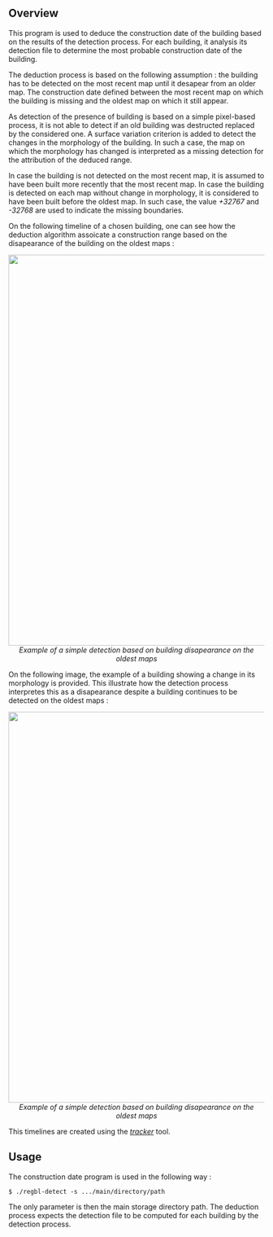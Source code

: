 ## Overview

This program is used to deduce the construction date of the building based on the results of the detection process. For each building, it analysis its detection file to determine the most probable construction date of the building.

The deduction process is based on the following assumption : the building has to be detected on the most recent map until it desapear from an older map. The construction date defined between the most recent map on which the building is missing and the oldest map on which it still appear.

As detection of the presence of building is based on a simple pixel-based process, it is not able to detect if an old building was destructed replaced by the considered one. A surface variation criterion is added to detect the changes in the morphology of the building. In such a case, the map on which the morphology has changed is interpreted as a missing detection for the attribution of the deduced range.

In case the building is not detected on the most recent map, it is assumed to have been built more recently that the most recent map. In case the building is detected on each map without change in morphology, it is considered to have been built before the oldest map. In such case, the value _+32767_ and _-32768_ are used to indicate the missing boundaries.

On the following timeline of a chosen building, one can see how the deduction algorithm assoicate a construction range based on the disapearance of the building on the oldest maps :

<p align="center">
<img src="deduction-example-strict.png?raw=true" width="768">
<br />
<i>Example of a simple detection based on building disapearance on the oldest maps</i>
</p>

On the following image, the example of a building showing a change in its morphology is provided. This illustrate how the detection process interpretes this as a disapearance despite a building continues to be detected on the oldest maps :

<p align="center">
<img src="deduction-example-break.png?raw=true" width="768">
<br />
<i>Example of a simple detection based on building disapearance on the oldest maps</i>
</p>

This timelines are created using the [_tracker_](../../src/regbl-tracker) tool.

## Usage

The construction date program is used in the following way :

    $ ./regbl-detect -s .../main/directory/path

The only parameter is then the main storage directory path. The deduction process expects the detection file to be computed for each building by the detection process.
